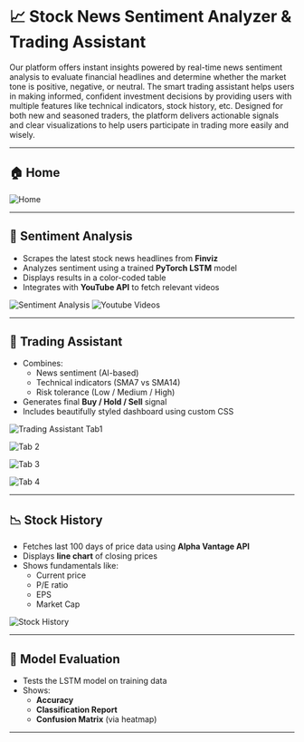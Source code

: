 # 📈 Stock News Sentiment Analyzer & Trading Assistant

Our platform offers instant insights powered by real-time news sentiment analysis to evaluate financial headlines and determine whether the market tone is positive, negative, or neutral. The smart trading assistant helps users in making informed, confident investment decisions by providing users with multiple features like technical indicators, stock history, etc. Designed for both new and seasoned traders, the platform delivers actionable signals and clear visualizations to help users participate in trading more easily and wisely.

---

## 🏠 Home

![Home](https://github.com/user-attachments/assets/c2b6d6d1-1a91-46dc-9199-e08372f23c8a)

---

## 📰 Sentiment Analysis

- Scrapes the latest stock news headlines from **Finviz**
- Analyzes sentiment using a trained **PyTorch LSTM** model
- Displays results in a color-coded table
- Integrates with **YouTube API** to fetch relevant videos

![Sentiment Analysis](https://github.com/user-attachments/assets/e04df12f-a835-4e11-a168-f2473a0aec8c)
![Youtube Videos](https://github.com/user-attachments/assets/5707988d-cdc5-48f9-8cb9-e06f5a798ad3)

---

## 🤖 Trading Assistant

- Combines:
  - News sentiment (AI-based)
  - Technical indicators (SMA7 vs SMA14)
  - Risk tolerance (Low / Medium / High)
- Generates final **Buy / Hold / Sell** signal
- Includes beautifully styled dashboard using custom CSS

![Trading Assistant Tab1](https://github.com/user-attachments/assets/2699e4d7-43a4-409a-8a06-4a2cefa78222)

![Tab 2](https://github.com/user-attachments/assets/156edfcc-5fea-4901-ac4e-582985d43d46)

![Tab 3](https://github.com/user-attachments/assets/bbbd25d5-6831-4829-b1a5-c0d5e18908ca)

![Tab 4](https://github.com/user-attachments/assets/8059d17a-2df8-47cd-a187-7c4a5f398359)

---

## 📉 Stock History

- Fetches last 100 days of price data using **Alpha Vantage API**
- Displays **line chart** of closing prices
- Shows fundamentals like:
  - Current price
  - P/E ratio
  - EPS
  - Market Cap

![Stock History](https://github.com/user-attachments/assets/1f181dbd-49f2-4da0-9924-8990940bf99d)

---

## 🧠 Model Evaluation

- Tests the LSTM model on training data
- Shows:
  - **Accuracy**
  - **Classification Report**
  - **Confusion Matrix** (via heatmap)


---

